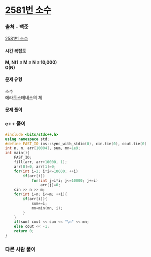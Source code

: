 # [2581번 소수](https://www.acmicpc.net/problem/2581)

### 출처 - 백준
[2581번 소수](https://www.acmicpc.net/problem/2581)

#### 시간 복잡도
**M, N(1 ≤ M ≤ N ≤ 10,000)**  
**O(N)**

#### 문제 유형
소수  
에라토스테네스의 체

#### 문제 풀이

### c++ 풀이
```c++
#include <bits/stdc++.h>
using namespace std;
#define FAST_IO ios::sync_with_stdio(0), cin.tie(0), cout.tie(0)
int n, m, arr[10004], sum, mn=1e9;
int main(){
    FAST_IO;
    fill(arr, arr+10000, 1);
    arr[0]=0, arr[1]=0;
    for(int i=2; i*i<=10000; ++i)
        if(arr[i])
            for(int j=i*i; j<=10000; j+=i)
                arr[j]=0;
    cin >> n >> m;
    for(int i=n; i<=m; ++i){        
        if(arr[i]){
            sum+=i;
            mn=min(mn, i);
        }
    }
    if(sum) cout << sum << "\n" << mn;
    else cout << -1;
    return 0;
}
```

### 다른 사람 풀이
```c++

```